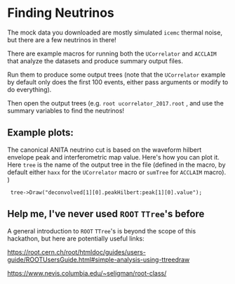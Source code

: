 # Finding Neutrinos

The mock data you downloaded are mostly simulated `icemc` thermal noise, but there are a few neutrinos in there! 

There are example macros for running both the `UCorrelator` and `ACCLAIM` that analyze the datasets and produce summary output files. 

Run them to produce some output trees (note that the `UCorrelator` example by default only does the first 100 events, either pass arguments or modify to do everything). 

Then open the output trees (e.g. `root ucorrelator_2017.root` , and use the summary variables to find the neutrinos! 


## Example plots: 

The canonical ANITA neutrino cut is based on the waveform hilbert envelope peak
and interferometric map value. Here's how you can plot it.  Here `tree` is the
name of the output tree in the file (defined in the macro, by default either
`haxx` for the `UCorrelator` macro or `sumTree` for `ACCLAIM` macro). )  

```
 tree->Draw("deconvolved[1][0].peakHilbert:peak[1][0].value"); 
```

## Help me, I've never used `ROOT` `TTree`'s before

A general introduction to `ROOT` `TTree`'s is beyond the scope of this hackathon, but here are potentially useful links:

https://root.cern.ch/root/htmldoc/guides/users-guide/ROOTUsersGuide.html#simple-analysis-using-ttreedraw

https://www.nevis.columbia.edu/~seligman/root-class/




